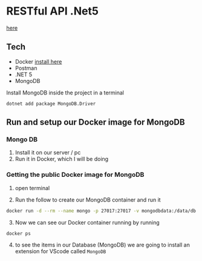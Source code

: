 # RESTful API .Net5

[here](https://youtu.be/ZXdFisA_hOY?t=4104)

## Tech

- Docker [install here](https://docs.docker.com/get-docker/)
- Postman
- .NET 5
- MongoDB 

Install MongoDB inside the project in a terminal
``` CLI
dotnet add package MongoDB.Driver
```



## Run and setup our Docker image for MongoDB

### Mongo DB 

1. Install it on our server / pc
2. Run it in Docker, which I will be doing

### Getting the public Docker image for MongoDB

1. open terminal

2. Run the follow to create our MongoDB container and run it 
```bash
docker run -d --rm --name mongo -p 27017:27017 -v mongodbdata:/data/db mongo
```

3. Now we can see our Docker container running by running 
```bash
docker ps
```

4. to see the items in our Database (MongoDB) we are going to install an extension for VScode called `MongoDB`